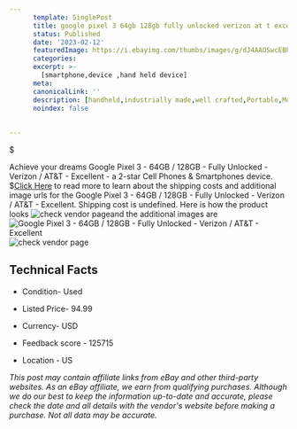 ```yaml
---
      template: SinglePost
      title: google pixel 3 64gb 128gb fully unlocked verizon at t excellent
      status: Published
      date: '2023-02-12'
      featuredImage: https://i.ebayimg.com/thumbs/images/g/dJ4AAOSwcEBhfAjK/s-l225.jpg
      categories: 
      excerpt: >-
        [smartphone,device ,hand held device]
      meta:
      canonicalLink: ''
      description: [handheld,industrially made,well crafted,Portable,Mobile,Compact,Convenient,Lightweight,Maneuverable,Man-portable,Miniature,Carriable,Hand-held,Light,Holdable,Transportable,Mobile device,Pocket-sized,On-the-go,Wireless,Cordless,Compact size,Convenient size, smartphone,device ,hand held device]
      noindex: false
      
        
---
```

$

Achieve your dreams Google Pixel 3 - 64GB / 128GB - Fully Unlocked - Verizon / AT&T - Excellent - a 2-star Cell Phones & Smartphones device.
$[Click Here](https://www.ebay.com/itm/144854227321?hash=item21b9fc1979%3Ag%3AdJ4AAOSwcEBhfAjK&mkevt=1&mkcid=1&mkrid=711-53200-19255-0&campid=%253CePNCampaignId%253E&customid=%253CreferenceId%253E&toolid=10049) to read more to learn about the shipping costs and additional image urls for the Google Pixel 3 - 64GB / 128GB - Fully Unlocked - Verizon / AT&T - Excellent. Shipping cost is undefined. Here is how the product looks ![check vendor page](https://i.ebayimg.com/thumbs/images/g/dJ4AAOSwcEBhfAjK/s-l225.jpg)and the additional images are![Google Pixel 3 - 64GB / 128GB - Fully Unlocked - Verizon / AT&T - Excellent](https://i.ebayimg.com/images/g/dJ4AAOSwcEBhfAjK/s-l1200.jpg)![check vendor page](https://origin-galleryplus.ebayimg.com/ws/web/144854227321_2_0_1/225x225.jpg,https://origin-galleryplus.ebayimg.com/ws/web/144854227321_3_0_1/225x225.jpg,https://origin-galleryplus.ebayimg.com/ws/web/144854227321_4_0_1/225x225.jpg,https://origin-galleryplus.ebayimg.com/ws/web/144854227321_5_0_1/225x225.jpg)



 ## Technical Facts 



     
      

 - Condition- Used 


      

 - Listed Price- 94.99 


      

 - Currency- USD 


      

 - Feedback score - 125715 


      

 - Location - US 


      
      

 *_This post may contain affiliate links from eBay and other third-party websites. As an eBay affiliate, we earn from qualifying purchases. Although we do our best to keep the information up-to-date and accurate, please check the date and all details with the vendor's website before making a purchase. Not all data may be accurate._*






